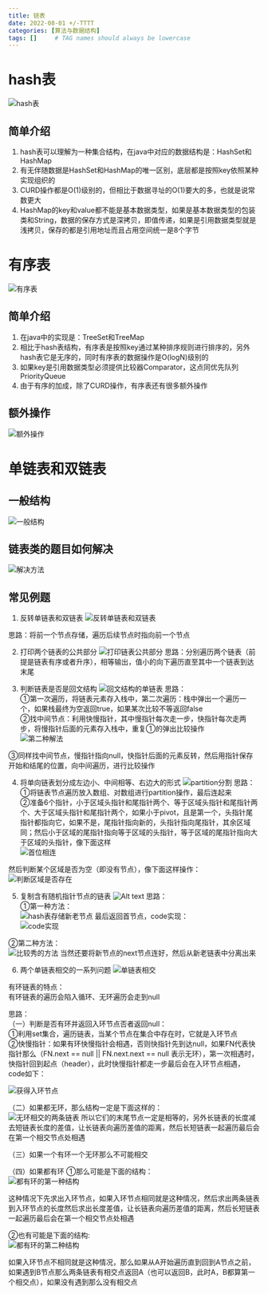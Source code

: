 ```yaml
---
title: 链表
date: 2022-08-01 +/-TTTT
categories: [算法与数据结构]
tags: []     # TAG names should always be lowercase
---
```


# hash表
![hash表](/blog/202208012047735.png "Optional title")

## 简单介绍
1. hash表可以理解为一种集合结构，在java中对应的数据结构是：HashSet和HashMap
2. 有无伴随数据是HashSet和HashMap的唯一区别，底层都是按照key依照某种实现组织的
3. CURD操作都是O(1)级别的，但相比于数据寻址的O(1)要大的多，也就是说常数更大
4. HashMap的key和value都不能是基本数据类型，如果是基本数据类型的包装类和String，数据的保存方式是深拷贝，即值传递，如果是引用数据类型就是浅拷贝，保存的都是引用地址而且占用空间统一是8个字节


# 有序表
![有序表](/blog/202208012055088.png "Optional title")
## 简单介绍
1. 在java中的实现是：TreeSet和TreeMap
2. 相比于hash表结构，有序表是按照key通过某种排序规则进行排序的，另外hash表它是无序的，同时有序表的数据操作是O(logN)级别的
3. 如果key是引用数据类型必须提供比较器Comparator，这点同优先队列PriorityQueue
4. 由于有序的加成，除了CURD操作，有序表还有很多额外操作

## 额外操作
![额外操作](/blog/202208012059919.png "Optional title")

# 单链表和双链表
## 一般结构
![一般结构](/blog/202208012154078.png "Optional title")

## 链表类的题目如何解决
![解决方法](/blog/202208012159278.png "Optional title")

## 常见例题
1. 反转单链表和双链表
![反转单链表和双链表](/blog/202208012155478.png "Optional title")

思路：将前一个节点存储，遍历后续节点时指向前一个节点

2. 打印两个链表的公共部分
![打印链表公共部分](/blog/202208012156697.png "Optional title")
思路：分别遍历两个链表（前提是链表有序或者升序），相等输出，值小的向下遍历直至其中一个链表到达末尾

3. 判断链表是否是回文结构
![回文结构的单链表](/blog/202208012157125.png "Optional title")
思路：<br>
①第一次遍历，将链表元素存入栈中，第二次遍历：栈中弹出一个遍历一个，如果栈最终为空返回true，如果某次比较不等返回false<br>
②找中间节点：利用快慢指针，其中慢指针每次走一步，快指针每次走两步，将慢指针后面的元素存入栈中，重复①的弹出比较操作<br>
![第二种解法](/blog/202208012240719.png "Optional title")

③同样找中间节点，慢指针指向null，快指针后面的元素反转，然后用指针保存开始和结尾的位置，向中间遍历，进行比较操作

4. 将单向链表划分成左边小、中间相等、右边大的形式
![partition分割](/blog/202208012200184.png "Optional title")
思路：<br>
①将链表节点遍历放入数组、对数组进行partition操作，最后连起来<br>
②准备6个指针，小于区域头指针和尾指针两个、等于区域头指针和尾指针两个、大于区域头指针和尾指针两个，如果小于pivot，且是第一个，头指针尾指针都指向它，如果不是，尾指针指向新的，头指针指向尾指针，其余区域同；然后小于区域的尾指针指向等于区域的头指针，等于区域的尾指针指向大于区域的头指针，像下面这样<br>
![首位相连](/blog/202208012241155.png "Optional title")

然后判断某个区域是否为空（即没有节点），像下面这样操作：<br>
![判断区域是否存在](/blog/202208012239132.png "Optional title")

5. 复制含有随机指针节点的链表
![Alt text](/blog/202208012242658.png "Optional title")
思路：<br>
①第一种方法：<br>
![hash表存储新老节点](/blog/202208012249368.png "Optional title")
最后返回首节点，code实现：<br>
![code实现](/blog/202208012251208.png "Optional title")

②第二种方法：<br>
![比较秀的方法](/blog/202208012300759.png "Optional title")
当然还要将新节点的next节点连好，然后从新老链表中分离出来

6. 两个单链表相交的一系列问题
![单链表相交](/blog/202208022129084.png "Optional title")

有环链表的特点：<br>
有环链表的遍历会陷入循环、无环遍历会走到null

思路：<br>
（一）判断是否有环并返回入环节点否者返回null：<br>
①利用set集合，遍历链表，当某个节点在集合中存在时，它就是入环节点<br>
②快慢指针：如果有环快慢指针会相遇，否则快指针先到达null，如果FN代表快指针那么（FN.next == null || FN.next.next == null 表示无环），第一次相遇时，快指针回到起点（header），此时快慢指针都走一步最后会在入环节点相遇，code如下：

![获得入环节点](/blog/202208022144823.png "Optional title")

（二）如果都无环，那么结构一定是下面这样的：<br>
![无环相交的两条链表](/blog/202208022153107.png "Optional title")
所以它们的末尾节点一定是相等的，另外长链表的长度减去短链表长度的差值，让长链表向遍历差值的距离，然后长短链表一起遍历最后会在第一个相交节点处相遇

（三）如果一个有环一个无环那么不可能相交

（四）如果都有环
①那么可能是下面的结构：<br>
![都有环的第一种结构](/blog/202208022159439.png "Optional title")

这种情况下先求出入环节点，如果入环节点相同就是这种情况，然后求出两条链表到入环节点的长度然后求出长度差值，让长链表向遍历差值的距离，然后长短链表一起遍历最后会在第一个相交节点处相遇

②也有可能是下面的结构:<br>
![都有环的第二种结构](/blog/202208022207554.png "Optional title") 

如果入环节点不相同就是这种情况，那么如果从A开始遍历直到回到A节点之前，如果遇到B节点那么两条链表有相交点返回A（也可以返回B，此时A，B都算第一个相交点），如果没有遇到那么没有相交点
